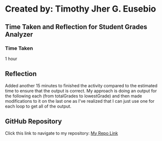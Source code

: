 # Created by: **Timothy Jher G. Eusebio**
## Time Taken and Reflection for Student Grades Analyzer

### Time Taken
1 hour

## Reflection
Added another 15 minutes to finished the activity compared to the estimated time to ensure that the output is correct. My approach is doing an output for the following each (from totalGrades to lowestGrade) and then made modifications to it on the last one as I've realized that I can just use one for each loop to get all of the output.

## GitHub Repository
Click this link to navigate to my repository: [My Repo Link](https://github.com/TJInGitHub/Armada-Logics-OJT)
